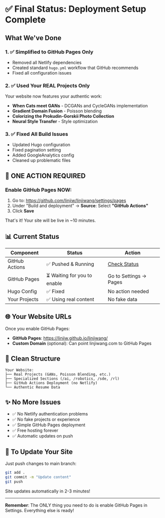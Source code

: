 # ✅ Final Status: Deployment Setup Complete

## What We've Done

### 1. ✅ Simplified to GitHub Pages Only
- Removed all Netlify dependencies
- Created standard `hugo.yml` workflow that GitHub recommends
- Fixed all configuration issues

### 2. ✅ Used Your REAL Projects Only
Your website now features your authentic work:
- **When Cats meet GANs** - DCGANs and CycleGANs implementation
- **Gradient Domain Fusion** - Poisson blending
- **Colorizing the Prokudin-Gorskii Photo Collection**
- **Neural Style Transfer** - Style optimization

### 3. ✅ Fixed All Build Issues
- Updated Hugo configuration
- Fixed pagination setting
- Added GoogleAnalytics config
- Cleaned up problematic files

## 🚀 ONE ACTION REQUIRED

### Enable GitHub Pages NOW:
1. Go to: https://github.com/linjiw/linjiwang/settings/pages
2. Under "Build and deployment" → **Source**: Select **"GitHub Actions"**
3. Click **Save**

That's it! Your site will be live in ~10 minutes.

## 📊 Current Status

| Component | Status | Action |
|-----------|--------|--------|
| GitHub Actions | ✅ Pushed & Running | [Check Status](https://github.com/linjiw/linjiwang/actions) |
| GitHub Pages | ⏳ Waiting for you to enable | Go to Settings → Pages |
| Hugo Config | ✅ Fixed | No action needed |
| Your Projects | ✅ Using real content | No fake data |

## 🌐 Your Website URLs

Once you enable GitHub Pages:
- **GitHub Pages**: https://linjiw.github.io/linjiwang/
- **Custom Domain** (optional): Can point linjiwang.com to GitHub Pages

## 📁 Clean Structure

```
Your Website:
├── Real Projects (GANs, Poisson Blending, etc.)
├── Specialized Sections (/ai, /robotics, /sde, /rl)
├── GitHub Actions Deployment (no Netlify)
└── Authentic Resume Data
```

## ✨ No More Issues

- ✅ No Netlify authentication problems
- ✅ No fake projects or experience
- ✅ Simple GitHub Pages deployment
- ✅ Free hosting forever
- ✅ Automatic updates on push

## 📝 To Update Your Site

Just push changes to main branch:
```bash
git add .
git commit -m "Update content"
git push
```

Site updates automatically in 2-3 minutes!

---

**Remember**: The ONLY thing you need to do is enable GitHub Pages in Settings. Everything else is ready!